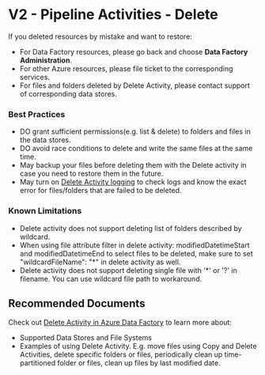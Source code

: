 <properties
  pagetitle="V2 - Pipeline Activities - Delete"
  description="V2 - Pipeline Activities - Move and TransformCommon Solutions"
  service=""
  resource=""
  ms.author="chez,zhenqxu"
  selfhelptype="Generic"
  supporttopicids="32680905"
  resourcetags=""
  productpesids="15613"
  cloudenvironments="public,fairfax,usnat,ussec"
  articleid="7d5dba8e-e49d-11e9-81b4-2a2ae2dbcce4"
  ownershipid="AzureData_DataFactory" />
# V2 - Pipeline Activities - Delete

If you deleted resources by mistake and want to restore:
- For Data Factory resources, please go back and choose **Data Factory Administration**.
- For other Azure resources, please file ticket to the corresponding services.
- For files and folders deleted by Delete Activity, please contact support of corresponding data stores.
### **Best Practices**

- DO grant sufficient permissions(e.g. list & delete) to folders and files in the data stores.
- DO avoid race conditions to delete and write the same files at the same time.
- May backup your files before deleting them with the Delete activity in case you need to restore them in the future.
- May turn on [Delete Activity logging](https://docs.microsoft.com/azure/data-factory/delete-activity#syntax) to check logs and know the exact error for files/folders that are failed to be deleted.

### **Known Limitations**
- Delete activity does not support deleting list of folders described by wildcard.
- When using file attribute filter in delete activity: modifiedDatetimeStart and modifiedDatetimeEnd to select files to be deleted, make sure to set "wildcardFileName": "*" in delete activity as well.
- Delete activity does not support deleting single file with '*' or '?' in filename. You can use wildcard file path to workaround. 

## **Recommended Documents**
Check out [Delete Activity in Azure Data Factory](https://docs.microsoft.com/azure/data-factory/delete-activity) to learn more about:

- Supported Data Stores and File Systems
- Examples of using Delete Activity. E.g. move files using Copy and Delete Activities, delete specific folders or files, periodically clean up time-partitioned folder or files, clean up files by last modified date.